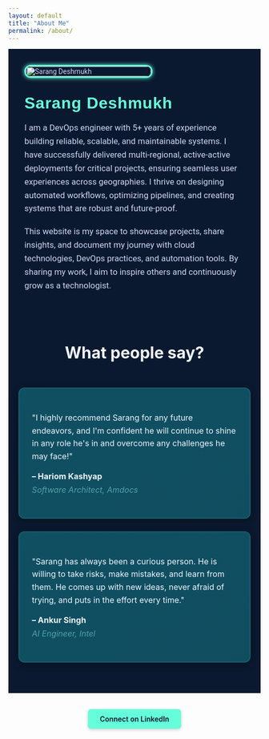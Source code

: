 ```yaml
---
layout: default
title: "About Me"
permalink: /about/
---
```


<div class="about-page">

  <!-- Photo -->
  <div class="about-photo">
    <img src="{{ '/assets/images/photo.png' | relative_url }}" alt="Sarang Deshmukh">
  </div>

  <!-- Bio -->
  <div class="about-bio">
    <h2>Sarang Deshmukh</h2>
    <p>
      I am a DevOps engineer with 5+ years of experience building reliable, scalable, and maintainable systems. I have successfully delivered multi-regional, active-active deployments for critical projects, ensuring seamless user experiences across geographies. I thrive on designing automated workflows, optimizing pipelines, and creating systems that are robust and future-proof.
    </p>
    <p>
      This website is my space to showcase projects, share insights, and document my journey with cloud technologies, DevOps practices, and automation tools. By sharing my work, I aim to inspire others and continuously grow as a technologist.
    </p>
  </div>
</div>

<section class="testimonials-section" style="background-color: #0A192F; padding: 30px 0 1px 0 !important; color: #EFF6FF;">
<div class="container" style="max-width: 1000px; margin: auto;">
<h2 class="testimonials-heading" style="margin-bottom: 50px; margin-top: 20px; font-size: 2rem; text-align: center; color:#EFF6FF;">
What people say?
</h2>

<div class="testimonials-wrapper" style="display: flex; gap: 25px; flex-wrap: wrap; padding: 0 20px; justify-content: center; margin-bottom: 60px;">
<!-- Testimonial 1 -->
<div class="testimonial" style="
background-color: #0E4C5F;
padding: 30px 25px;
border-radius: 12px;
box-shadow: 0 4px 15px rgba(0,0,0,0.3);
flex: 1 1 300px;
max-width: 450px;
transition: transform 0.3s ease, box-shadow 0.3s ease;
">
<p style="font-size: 1rem; line-height: 1.6; margin-bottom: 15px; color: #EFF6FF !important;">
"I highly recommend Sarang for any future endeavors, and I'm confident he will continue to shine in any role he's in and overcome any challenges he may face!"
</p>
<p class="testimonial-name">– Hariom Kashyap
<span class="testimonial-role">Software Architect, Amdocs</span>
</p>
</div>

<!-- Testimonial 2 -->
<div class="testimonial" style="
background-color: #0E4C5F;
padding: 30px 25px;
border-radius: 12px;
box-shadow: 0 4px 15px rgba(0,0,0,0.3);
flex: 1 1 300px;
max-width: 450px;
transition: transform 0.3s ease, box-shadow 0.3s ease;
">
<p style="font-size: 1rem; line-height: 1.6; margin-bottom: 15px; color: #EFF6FF !important;">
"Sarang has always been a curious person. He is willing to take risks, make mistakes, and learn from them. He comes up with new ideas, never afraid of trying, and puts in the effort every time."
</p>
<p class="testimonial-name">– Ankur Singh
<span class="testimonial-role">AI Engineer, Intel</span>
</p>
</div>
</div>
</div>
</section>

<div class="linkedin-section">
  <a href="https://www.linkedin.com/in/sarang-deshmukh-125197182/" class="linkedin-btn">Connect on LinkedIn</a>
</div>

<style>
/* Google Fonts */
@import url('https://fonts.googleapis.com/css2?family=Rubik:wght@500;700&family=Roboto:wght@400;500&display=swap');

/* Container */
.about-page {
  display: flex;
  flex-wrap: wrap;
  align-items: center;
  gap: 2rem;
  padding: 2rem;
  background: #0A192F;
  font-family: 'Roboto', sans-serif;
  color: #ccd6f6;
}

/* Photo */
.about-photo {
  flex: 0 0 250px;
}
.about-photo img {
  width: 100%;
  border-radius: 12px;
  box-shadow: 0 0 8px #64FFDA;
  border: 3px solid #64FFDA;
  transition: transform 0.3s ease, box-shadow 0.3s ease;
}
.about-photo img:hover {
  transform: scale(1.05);
  box-shadow: 0 0 16px #64FFDA;
}

/* Bio */
.about-bio {
  flex: 1 1 500px;
  font-size: 1.05rem;
}
.about-bio h2 {
  font-family: 'Rubik', sans-serif;
  font-size: 2rem;
  color: #64FFDA;
  margin: 0 0 0.5rem;
  letter-spacing: 1px;
}
.about-bio p {
  line-height: 1.6;
  margin-bottom: 1.2rem;
  color: #ccd6f6;
}
.about-bio a {
  color: #0A192F;
  text-decoration: none;
  font-weight: 400;
  border-radius: 6px;
  background-color: #64FFDA;
  padding: 0.6rem 1.2rem;
  display: inline-block;
  transition: background-color 0.3s ease;
  box-shadow: 0 2px 6px rgba(0,0,0,0.2);
}
.about-bio a:hover {
  background-color: #27cfa7;
}

/* LinkedIn Section at Bottom */
.linkedin-section {
  text-align: center;
  margin: 2rem 0;
}
.linkedin-section .linkedin-btn {
  color: #0A192F !important;
  text-decoration: none;
  font-weight: 600;
  border-radius: 6px;
  background-color: #64FFDA;
  padding: 0.7rem 1.5rem;
  display: inline-block;
  transition: background-color 0.3s ease;
  box-shadow: 0 2px 6px rgba(0,0,0,0.2);
}
.linkedin-section .linkedin-btn:hover {
  background-color: #27cfa7;
}

/* Testimonial Styles */
.testimonials-heading { color: #EFF6FF !important; }

.testimonial {
  position: relative;
  overflow: hidden;
  border-radius: 12px;
  border: 2px solid rgba(100, 255, 218, 0.1);
  transition: transform 0.3s ease, box-shadow 0.3s ease;
}
.testimonial::before {
  content: "";
  position: absolute;
  top: 0;
  left: 0;
  width: 100%;
  height: 100%;
  background: linear-gradient(145deg, rgba(100, 255, 218, 0.05), rgba(255,255,255,0.02));
  opacity: 0.4;
  pointer-events: none;
}
.testimonial:hover {
  transform: translateY(-5px);
  box-shadow: 0 8px 25px rgba(0,0,0,0.5), 0 0 10px rgba(100,255,218,0.15);
}
.testimonial p { color: #EFF6FF; font-size: 1rem; line-height: 1.6; margin-bottom: 15px; }
.testimonial-name { font-weight: bold; color: #64FFDA; margin: 10px 0 0 0; line-height: 1.4; }
.testimonial-role { display:block; font-weight: normal; color: #4DA1A9; font-style: italic; margin: 3px 0 0 0; line-height: 1.3; }

/* Responsive adjustments */
@media (max-width: 768px) {
  .about-page { flex-direction: column; align-items: flex-start; }
  .about-photo { flex: 0 0 150px; margin-bottom: 1.5rem; }
  .about-bio { text-align: left; }
  .testimonials-wrapper { flex-direction: column; gap: 20px; }
  .testimonial { max-width: 90%; padding: 20px; margin: 0 auto; }
  .testimonial p { font-size: 1rem; line-height: 1.5; margin-bottom: 12px; }
  .testimonial-name { margin-top: 8px; line-height: 1.3; }
  .testimonial-role { margin-top: 2px; line-height: 1.25; }
}

@media (max-width: 480px) {
  .testimonials-wrapper { width: 100%; padding: 0 12px !important; }
  .testimonial { width: calc(100% - 20px) !important; padding: 12px 14px !important; margin-bottom: 16px !important; text-align: left !important; }
}
</style>
